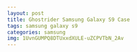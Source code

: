 ```yaml
---
layout: post
title: Ghostrider Samsung Galaxy S9 Case
tags: samsung galaxy s9
categories: samsung
img: 1UvnGUMPQ8DTUxxdXULE-uZCPVTbN_2Av
---
```

